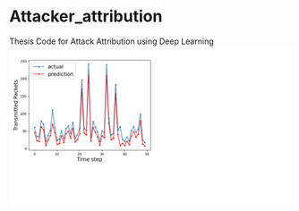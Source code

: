 # Attacker_attribution
Thesis Code for Attack Attribution using Deep Learning
![alt text](https://github.com/ashishjv1/Attacker_attribution/blob/master/50-epochs-good-result.png)
